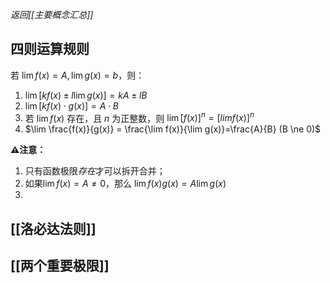 *返回[[主要概念汇总]]*

## 四则运算规则

若 $\lim f(x) = A, \lim g(x) = b$，则：

1. $\lim [kf(x)\pm l\lim g(x)]=kA \pm lB$
2. $\lim [kf(x) \cdot g(x)]=A\cdot B$
3. 若 $\lim f(x)$ 存在，且 $n$ 为正整数，则 $\lim [f(x)]^n = [lim f(x)]^n$
4. $\lim \frac{f(x)}{g(x)} = \frac{\lim f(x)}{\lim g(x)}=\frac{A}{B} (B \ne 0)$

**⚠️注意：**
1. 只有函数极限*存在*才可以拆开合并；
2. 如果$\lim f(x)=A \ne 0$，那么 $\lim f(x)g(x)=A\lim g(x)$
3. 
## [[洛必达法则]]




## [[两个重要极限]]